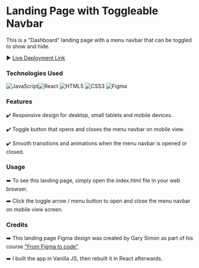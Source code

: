 
<h1>Landing Page with Toggleable Navbar</h1>

This is a "Dashboard" landing page with a menu navbar that can be toggled to show and hide. <br>

:arrow_forward: [Live Deployment Link](https://toggle-nav-landing-page.vercel.app)

### Technologies Used <br>

 ![JavaScript](https://img.shields.io/badge/javascript-%23323330.svg?style=for-the-badge&logo=javascript&logoColor=%23F7DF1E)![React](https://img.shields.io/badge/react-%2320232a.svg?style=for-the-badge&logo=react&logoColor=%2361DAFB) ![HTML5](https://img.shields.io/badge/html5-%23E34F26.svg?style=for-the-badge&logo=html5&logoColor=white) ![CSS3](https://img.shields.io/badge/css3-%231572B6.svg?style=for-the-badge&logo=css3&logoColor=white) ![Figma](https://img.shields.io/badge/figma-%23F24E1E.svg?style=for-the-badge&logo=figma&logoColor=white)
 <br>

### Features
:heavy_check_mark: Responsive design for desktop, small tablets and mobile devices.

:heavy_check_mark: Toggle button that opens and closes the menu navbar on mobile view.

:heavy_check_mark: Smooth transitions and animations when the menu navbar is opened or closed.


### Usage
:arrow_right: To see this landing page, simply open the index.html file in your web browser. 

:arrow_right: Click the toggle arrow / menu button to open and close the menu navbar on mobile view screen.

### Credits
:arrow_right: This landing page Figma design was created by Gary Simon as part of his course ["From Figma to code"](https://scrimba.com/learn/figmatocode).

:arrow_right: I built the app in Vanilla JS, then rebuilt it in React afterwards.
